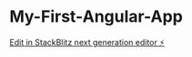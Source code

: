 # My-First-Angular-App

[Edit in StackBlitz next generation editor ⚡️](https://stackblitz.com/~/github.com/mathewhaug/My-First-Angular-App)